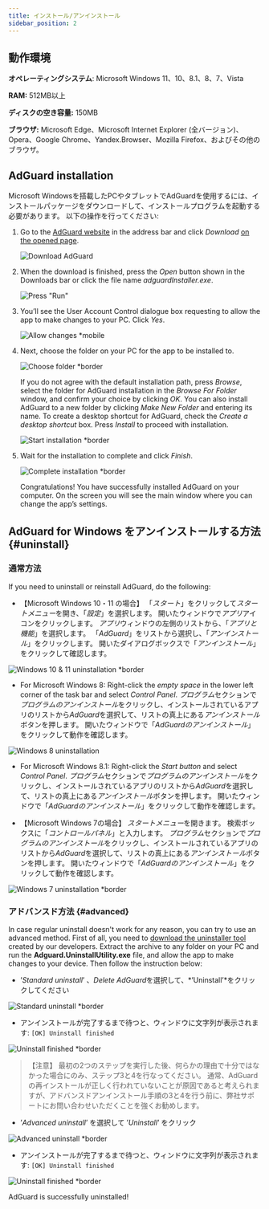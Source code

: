 ```yaml
---
title: インストール/アンインストール
sidebar_position: 2
---
```


## 動作環境

**オペレーティングシステム**: Microsoft Windows 11、10、8.1、8、7、Vista

**RAM:** 512MB以上

**ディスクの空き容量:** 150MB

**ブラウザ:** Microsoft Edge、Microsoft Internet Explorer (全バージョン)、Opera、Google Chrome、Yandex.Browser、Mozilla Firefox、およびその他のブラウザ。

## AdGuard installation

Microsoft Windowsを搭載したPCやタブレットでAdGuardを使用するには、インストールパッケージをダウンロードして、インストールプログラムを起動する必要があります。 以下の操作を行ってください:

1. Go to the [AdGuard website](http://adguard.com) in the address bar and click *Download* [on the opened page](https://adguard.com/download.html?auto=1).

   ![Download AdGuard](https://cdn.adtidy.org/content/kb/ad_blocker/windows/installation/download-from-website.png)

2. When the download is finished, press the *Open* button shown in the Downloads bar or click the file name *adguardInstaller.exe*.

   ![Press "Run"](https://cdn.adtidy.org/content/kb/ad_blocker/windows/installation/click-download.png)

3. You’ll see the User Account Control dialogue box requesting to allow the app to make changes to your PC. Click *Yes*.

   ![Allow changes *mobile](https://cdn.adtidy.org/content/kb/ad_blocker/windows/installation/allow-changes.png)

4. Next, choose the folder on your PC for the app to be installed to.

   ![Choose folder *border](https://cdn.adtidy.org/content/kb/ad_blocker/windows/installation/install-wizard.png)

   If you do not agree with the default installation path, press *Browse*, select the folder for AdGuard installation in the *Browse For Folder* window, and confirm your choice by clicking *OK*. You can also install AdGuard to a new folder by clicking *Make New Folder* and entering its name. To create a desktop shortcut for AdGuard, check the *Create a desktop shortcut* box. Press *Install* to proceed with installation.

   ![Start installation *border](https://cdn.adtidy.org/content/kb/ad_blocker/windows/installation/start-install.png)

5. Wait for the installation to complete and click *Finish*.

   ![Complete installation *border](https://cdn.adtidy.org/content/kb/ad_blocker/windows/installation/finish-install.png)

   Congratulations! You have successfully installed AdGuard on your computer. On the screen you will see the main window where you can change the app’s settings.

## AdGuard for Windows をアンインストールする方法 {#uninstall}

### 通常方法

If you need to uninstall or reinstall AdGuard, do the following:

* 【Microsoft Windows 10・11 の場合】 「*スタート*」をクリックして*スタートメニュー*を開き、「*設定*」を選択します。 開いたウィンドウで*アプリ*アイコンをクリックします。 *アプリ*ウィンドウの左側のリストから、「*アプリと機能*」を選択します。 「*AdGuard*」をリストから選択し、「*アンインストール*」をクリックします。 開いたダイアログボックスで「*アンインストール*」をクリックして確認します。

![Windows 10 & 11 uninstallation *border](https://cdn.adtidy.org/content/kb/ad_blocker/windows/installation/win10-uninstall.png)

* For Microsoft Windows 8: Right-click the *empty space* in the lower left corner of the task bar and select *Control Panel*. *プログラム*セクションで*プログラムのアンインストール*をクリックし、インストールされているアプリのリストから*AdGuard*を選択して、リストの真上にある*アンインストール*ボタンを押します。 開いたウィンドウで「*AdGuardのアンインストール*」をクリックして動作を確認します。

![Windows 8 uninstallation](https://cdn.adtidy.org/content/kb/ad_blocker/windows/installation/win8-uninstall.png)

* For Microsoft Windows 8.1: Right-click the *Start button* and select *Control Panel*. *プログラム*セクションで*プログラムのアンインストール*をクリックし、インストールされているアプリのリストから*AdGuard*を選択して、リストの真上にある*アンインストール*ボタンを押します。 開いたウィンドウで「*AdGuardのアンインストール*」をクリックして動作を確認します。

* 【Microsoft Windows 7の場合】 *スタートメニュー*を開きます。 検索ボックスに「*コントロールパネル*」と入力します。 *プログラム*セクションで*プログラムのアンインストール*をクリックし、インストールされているアプリのリストから*AdGuard*を選択して、リストの真上にある*アンインストール*ボタンを押します。 開いたウィンドウで「*AdGuardのアンインストール*」をクリックして動作を確認します。

![Windows 7 uninstallation *border](https://cdn.adtidy.org/content/kb/ad_blocker/windows/installation/win7-uninstall.png)

### アドバンスド方法 {#advanced}

In case regular uninstall doesn't work for any reason, you can try to use an advanced method. First of all, you need to [download the uninstaller tool](https://cdn.adtidy.org/distr/windows/Uninstall_Utility.zip) created by our developers. Extract the archive to any folder on your PC and run the **Adguard.UninstallUtility.exe** file, and allow the app to make changes to your device. Then follow the instruction below:

* ’*Standard uninstall*’ 、*Delete AdGuard*を選択して、*’Uninstall’*をクリックしてください

![Standard uninstall *border](https://cdn.adtidy.org/content/kb/ad_blocker/windows/installation/standard-uninstall.png)

* アンインストールが完了するまで待つと、ウィンドウに文字列が表示されます: `[OK] Uninstall finished`

![Uninstall finished *border](https://cdn.adtidy.org/content/kb/ad_blocker/windows/installation/standard-uninstall-2.png)

> 【注意】 最初の2つのステップを実行した後、何らかの理由で十分ではなかった場合にのみ、ステップ3と4を行なってください。 通常、AdGuardの再インストールが正しく行われていないことが原因であると考えられますが、アドバンスドアンインストール手順の3と4を行う前に、弊社サポートにお問い合わせいただくことを強くお勧めします。

* ’*Advanced uninstall*’ を選択して ’*Uninstall*’ をクリック

![Advanced uninstall *border](https://cdn.adtidy.org/content/kb/ad_blocker/windows/installation/advanced-uninstall.png)

* アンインストールが完了するまで待つと、ウィンドウに文字列が表示されます: `[OK] Uninstall finished`

![Uninstall finished *border](https://cdn.adtidy.org/content/kb/ad_blocker/windows/installation/advanced-uninstall-2.png)

AdGuard is successfully uninstalled!
